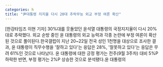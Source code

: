 ```yaml
---
categories: h
title: "尹대통령 지지율 다시 20대 추락무능 외교 부정 여론 확산"
---
```

[한강타임즈 이현 기자] 30%대를 웃돌았던 윤석열 대통령의 국정지지율이 다시 20%대로 추락했다. 외교 순방 중인 윤 대통령의 외교 능력과 각종 논란에 부정 여론이 확산된 것으로 풀이된다.한국갤럽이 지난 20~22일 전국 성인 1천명을 대상으로 조사한 결과, 윤 대통령이 직무수행을 &#39;잘하고 있다&#39;는 응답은 28%, &#39;잘못하고 있다&#39;는 응답은 무려 61%인 것으로 나타났다. 윤 대통령에 대한 긍정 평가는 전주(9월 3주차) 대비 5%P 하락한 반면, 부정 평가는 2%P 상승한 것으로 분석됐다.윤 대통령의